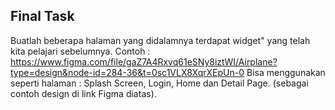 ## Final Task

Buatlah beberapa halaman yang didalamnya terdapat widget" yang telah kita pelajari sebelumnya.
Contoh : https://www.figma.com/file/gaZ7A4Rxvq61eSNy8iztWI/Airplane?type=design&node-id=284-36&t=0sc1VLX8XqrXEpUn-0
Bisa menggunakan seperti halaman : Splash Screen, Login, Home dan Detail Page. (sebagai contoh design di link Figma diatas).
